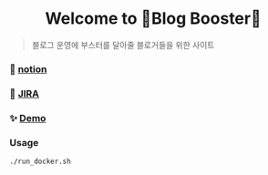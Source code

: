 <h1 align="center">Welcome to 🚀Blog Booster🚀</h1>

> 블로그 운영에 부스터를 달아줄 블로거들을 위한 사이트

### 📝 [notion](https://cliff-wind-f85.notion.site/68dfac2c7e8a4b1bb6f93f2b9458019d?v=38a5c76c95f147679d5f790560092da4)

### 🤝 [JIRA](https://blogbooster.atlassian.net/jira/software/projects/BLOG/boards/1)

### ✨ [Demo]()

### Usage

```
./run_docker.sh
```
